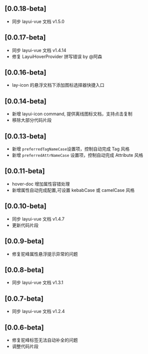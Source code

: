 ## [0.0.18-beta]

- 同步 layui-vue 文档 v1.5.0

## [0.0.17-beta]

- 同步 layui-vue 文档 v1.4.14
- 修复 LayuiHoverProvider 拼写错误 by @阿森

## [0.0.16-beta]

- lay-icon 的悬浮文档下添加图标选择器快捷入口

## [0.0.14-beta]

- 新增 layui-icon command, 提供离线图标文档，支持点击复制
- 移除大部分代码片段

## [0.0.13-beta]

- 新增 `preferredTagNameCase`设置项，控制自动完成 Tag 风格 
- 新增 `preferredAttrNameCase` 设置项，控制自动完成 Attribute 风格 

## [0.0.11-beta]

- hover-doc 增加属性容错处理
- 新增属性自动完成配置,可设置 kebabCase 或 camelCase 风格

## [0.0.10-beta]

- 同步 layui-vue 文档 v1.4.7
- 更新代码片段

## [0.0.9-beta]

-  修复驼峰属性悬浮提示异常的问题

## [0.0.8-beta]

- 同步 layui-vue 文档 v1.3.1

## [0.0.7-beta]

- 同步 layui-vue 文档 v1.2.4

## [0.0.6-beta]

- 修复驼峰标签无法自动补全的问题
- 调整代码片段
